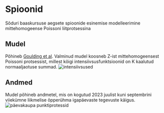 # Spioonid
Sõduri baaskursuse aegsete spioonide esinemise modelleerimine mittehomogeense Poissoni liitprotsessina

## Mudel
Põhineb [Goulding et al](http://www.cs.nott.ac.uk/~pszgss/goulding2016event_preprint.pdf). Valminud mudel koosneb Z-ist mittehomogeensest Poissoni protsessist, millest kõigi intensiivsusfunktsioonid on K kaalutud normaaljaotuse summad.
![intensiivsused](joonised/z-5_k-50.png)

## Andmed
Mudel põhineb andmetel, mis on kogutud 2023 juulist kuni septembrini viiekümne liikmelise õpperühma igapäevaste tegevuste käigus.
![päevakaupa punktiprotessid](joonised/punktiprotsessid.png)
